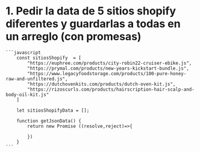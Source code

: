 # 1. Pedir la data de 5 sitios shopify diferentes y guardarlas a todas en un arreglo (con promesas)

    ```javascript
        const sitiosShopify  = [
            "https://euphree.com/products/city-robin22-cruiser-ebike.js",
            "https://prymal.com/products/new-years-kickstart-bundle.js",
            "https://www.legacyfoodstorage.com/products/100-pure-honey-raw-and-unfiltered.js",
            "https://dutchovenkits.com/products/dutch-oven-kit.js",
            "https://rizoscurls.com/products/hairscription-hair-scalp-and-body-oil-kit.js"
        ]

        let sitiosShopifyData = [];

        function getJsonData() {
            return new Promise ((resolve,reject)=>{

            })
        }
    ```
